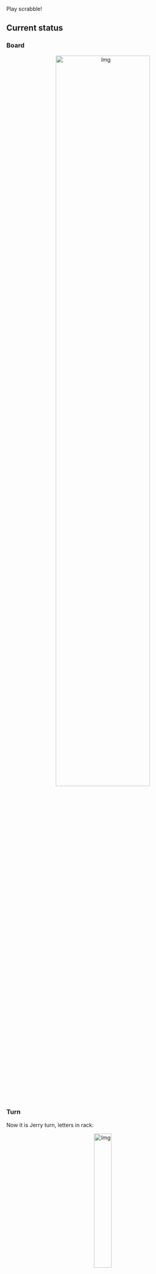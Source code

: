 
Play scrabble!
## Current status
### Board
<p align="center">
<img src="https://raw.githubusercontent.com/radosz99/radosz99/main/board.png" width=70% alt="Img"/>
    </p>
    
### Turn
Now it is Jerry turn, letters in rack:
<p align="center">
<img src="https://raw.githubusercontent.com/radosz99/radosz99/main/rack.png" width=30% alt="Img"/>
</p>

### Game score
| Id | Player name | Points |
  | - | - | - |  
|0 | Tom | 101
|1 | Jerry | 68
## Make the move
Make the move and insert the letters by creating an [issue](https://github.com/radosz99/radosz99/issues/new?title=scrabble%7Cmove%7C7%3AA%3ARIDE&body=Just+push+%27Submit+new+issue%27+or+update+with+your+move.) according to the rules or...

## Possibly best moves  
Are you sure? :smiling_imp: :smiling_imp: :smiling_imp:
<details>
  <summary>Spoiler warning!</summary>
  
  | Id | Move | Issue link | Points |
  | - | - | - | - |  
|1| 6:M:xi | [scrabble&#124;move&#124;6:M:xi](https://github.com/radosz99/radosz99/issues/new?title=scrabble%7Cmove%7C6%3AM%3Axi&body=Just+push+%27Submit+new+issue%27+or+update+with+your+move.) | 9 
|2| F:12:bap | [scrabble&#124;move&#124;F:12:bap](https://github.com/radosz99/radosz99/issues/new?title=scrabble%7Cmove%7CF%3A12%3Abap&body=Just+push+%27Submit+new+issue%27+or+update+with+your+move.) | 9 
|3| 4:M:hip | [scrabble&#124;move&#124;4:M:hip](https://github.com/radosz99/radosz99/issues/new?title=scrabble%7Cmove%7C4%3AM%3Ahip&body=Just+push+%27Submit+new+issue%27+or+update+with+your+move.) | 8 
|4| 4:M:hap | [scrabble&#124;move&#124;4:M:hap](https://github.com/radosz99/radosz99/issues/new?title=scrabble%7Cmove%7C4%3AM%3Ahap&body=Just+push+%27Submit+new+issue%27+or+update+with+your+move.) | 8 
|5| F:11:abri | [scrabble&#124;move&#124;F:11:abri](https://github.com/radosz99/radosz99/issues/new?title=scrabble%7Cmove%7CF%3A11%3Aabri&body=Just+push+%27Submit+new+issue%27+or+update+with+your+move.) | 8 
|6| C:12:cap | [scrabble&#124;move&#124;C:12:cap](https://github.com/radosz99/radosz99/issues/new?title=scrabble%7Cmove%7CC%3A12%3Acap&body=Just+push+%27Submit+new+issue%27+or+update+with+your+move.) | 7 
|7| F:12:bar | [scrabble&#124;move&#124;F:12:bar](https://github.com/radosz99/radosz99/issues/new?title=scrabble%7Cmove%7CF%3A12%3Abar&body=Just+push+%27Submit+new+issue%27+or+update+with+your+move.) | 7 
|8| F:12:bra | [scrabble&#124;move&#124;F:12:bra](https://github.com/radosz99/radosz99/issues/new?title=scrabble%7Cmove%7CF%3A12%3Abra&body=Just+push+%27Submit+new+issue%27+or+update+with+your+move.) | 7 
|9| F:12:ba | [scrabble&#124;move&#124;F:12:ba](https://github.com/radosz99/radosz99/issues/new?title=scrabble%7Cmove%7CF%3A12%3Aba&body=Just+push+%27Submit+new+issue%27+or+update+with+your+move.) | 6 
|10| E:6:prao | [scrabble&#124;move&#124;E:6:prao](https://github.com/radosz99/radosz99/issues/new?title=scrabble%7Cmove%7CE%3A6%3Aprao&body=Just+push+%27Submit+new+issue%27+or+update+with+your+move.) | 6 
</details>
    
## Latest moves

| Id | Type | Move / Letters to replace | Created words / New letters | Date | Points | Player | Who |
| - | - | - | - | - | - | - | - |
|8| INSERT | 12:C:chub | ['CHUB'] | 11/25/2022, 18:59:21 | 22 | Tom | [radosz99](github.com/radosz99) |
|7| INSERT | D:9:wish | ['WISH'] | 11/25/2022, 18:57:24 | 20 | Jerry | [radosz99](github.com/radosz99) |
|6| INSERT | 9:D:worm | ['WORM'] | 11/25/2022, 18:51:51 | 11 | Tom | [radosz99](github.com/radosz99) |
|5| INSERT | G:7:lym | ['LYM'] | 11/25/2022, 18:45:37 | 12 | Jerry | [radosz99](github.com/radosz99) |
|4| INSERT | M:4:hex | ['HEX'] | 11/25/2022, 18:37:14 | 21 | Tom | [radosz99](github.com/radosz99) |
|3| INSERT | I:6:jeer | ['JEER'] | 11/25/2022, 18:31:18 | 20 | Jerry | [radosz99](github.com/radosz99) |
|2| INSERT | 5:J:file | ['FILE'] | 11/25/2022, 17:36:44 | 15 | Tom | [radosz99](github.com/radosz99) |
|1| INSERT | K:4:viral | ['VIRAL'] | 11/25/2022, 12:10:00 | 16 | Jerry | [radosz99](github.com/radosz99) |
|0| INSERT | 7:G:leeway | ['LEEWAY'] | 11/25/2022, 12:08:53 | 32 | Tom | [radosz99](github.com/radosz99) |